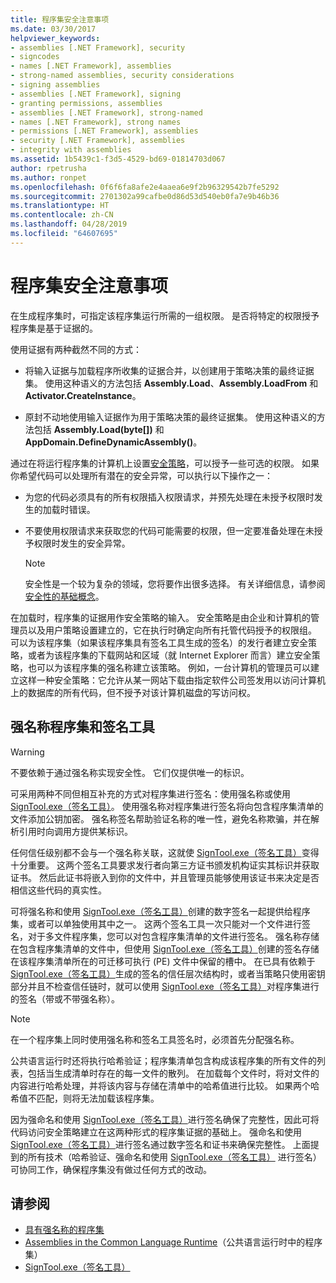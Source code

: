 ```yaml
---
title: 程序集安全注意事项
ms.date: 03/30/2017
helpviewer_keywords:
- assemblies [.NET Framework], security
- signcodes
- names [.NET Framework], assemblies
- strong-named assemblies, security considerations
- signing assemblies
- assemblies [.NET Framework], signing
- granting permissions, assemblies
- assemblies [.NET Framework], strong-named
- names [.NET Framework], strong names
- permissions [.NET Framework], assemblies
- security [.NET Framework], assemblies
- integrity with assemblies
ms.assetid: 1b5439c1-f3d5-4529-bd69-01814703d067
author: rpetrusha
ms.author: ronpet
ms.openlocfilehash: 0f6f6fa8afe2e4aaea6e9f2b96329542b7fe5292
ms.sourcegitcommit: 2701302a99cafbe0d86d53d540eb0fa7e9b46b36
ms.translationtype: HT
ms.contentlocale: zh-CN
ms.lasthandoff: 04/28/2019
ms.locfileid: "64607695"
---
```

# <a name="assembly-security-considerations"></a>程序集安全注意事项
<a name="top"></a>在生成程序集时，可指定该程序集运行所需的一组权限。 是否将特定的权限授予程序集是基于证据的。  
  
 使用证据有两种截然不同的方式：  
  
- 将输入证据与加载程序所收集的证据合并，以创建用于策略决策的最终证据集。 使用这种语义的方法包括 **Assembly.Load**、**Assembly.LoadFrom** 和 **Activator.CreateInstance**。  
  
- 原封不动地使用输入证据作为用于策略决策的最终证据集。 使用这种语义的方法包括 **Assembly.Load(byte[])** 和 **AppDomain.DefineDynamicAssembly()**。  
  
 通过在将运行程序集的计算机上设置[安全策略](../../../docs/framework/misc/code-access-security-basics.md)，可以授予一些可选的权限。 如果你希望代码可以处理所有潜在的安全异常，可以执行以下操作之一：  
  
- 为您的代码必须具有的所有权限插入权限请求，并预先处理在未授予权限时发生的加载时错误。  
  
- 不要使用权限请求来获取您的代码可能需要的权限，但一定要准备处理在未授予权限时发生的安全异常。  
  
    > [!NOTE]
    >  安全性是一个较为复杂的领域，您将要作出很多选择。 有关详细信息，请参阅[安全性的基础概念](../../../docs/standard/security/key-security-concepts.md)。  
  
 在加载时，程序集的证据用作安全策略的输入。 安全策略是由企业和计算机的管理员以及用户策略设置建立的，它在执行时确定向所有托管代码授予的权限组。 可以为该程序集（如果该程序集具有签名工具生成的签名）的发行者建立安全策略，或者为该程序集的下载网站和区域（就 Internet Explorer 而言）建立安全策略，也可以为该程序集的强名称建立该策略。 例如，一台计算机的管理员可以建立这样一种安全策略：它允许从某一网站下载由指定软件公司签发用以访问计算机上的数据库的所有代码，但不授予对该计算机磁盘的写访问权。  
  
## <a name="strong-named-assemblies-and-signing-tools"></a>强名称程序集和签名工具  

 > [!WARNING]
 > 不要依赖于通过强名称实现安全性。 它们仅提供唯一的标识。

 可采用两种不同但相互补充的方式对程序集进行签名：使用强名称或使用 [SignTool.exe（签名工具）](../../../docs/framework/tools/signtool-exe.md)。 使用强名称对程序集进行签名将向包含程序集清单的文件添加公钥加密。 强名称签名帮助验证名称的唯一性，避免名称欺骗，并在解析引用时向调用方提供某标识。  
  
 任何信任级别都不会与一个强名称关联，这就使 [SignTool.exe（签名工具）](../../../docs/framework/tools/signtool-exe.md)变得十分重要。 这两个签名工具要求发行者向第三方证书颁发机构证实其标识并获取证书。 然后此证书将嵌入到你的文件中，并且管理员能够使用该证书来决定是否相信这些代码的真实性。  
  
 可将强名称和使用 [SignTool.exe（签名工具）](../../../docs/framework/tools/signtool-exe.md)创建的数字签名一起提供给程序集，或者可以单独使用其中之一。 这两个签名工具一次只能对一个文件进行签名，对于多文件程序集，您可以对包含程序集清单的文件进行签名。 强名称存储在包含程序集清单的文件中，但使用 [SignTool.exe（签名工具）](../../../docs/framework/tools/signtool-exe.md)创建的签名存储在该程序集清单所在的可迁移可执行 (PE) 文件中保留的槽中。 在已具有依赖于 [SignTool.exe（签名工具）](../../../docs/framework/tools/signtool-exe.md)生成的签名的信任层次结构时，或者当策略只使用密钥部分并且不检查信任链时，就可以使用 [SignTool.exe（签名工具）](../../../docs/framework/tools/signtool-exe.md)对程序集进行的签名（带或不带强名称）。  
  
> [!NOTE]
>  在一个程序集上同时使用强名称和签名工具签名时，必须首先分配强名称。  
  
 公共语言运行时还将执行哈希验证；程序集清单包含构成该程序集的所有文件的列表，包括当生成清单时存在的每一文件的散列。 在加载每个文件时，将对文件的内容进行哈希处理，并将该内容与存储在清单中的哈希值进行比较。 如果两个哈希值不匹配，则将无法加载该程序集。  
  
 因为强命名和使用 [SignTool.exe（签名工具）](../../../docs/framework/tools/signtool-exe.md)进行签名确保了完整性，因此可将代码访问安全策略建立在这两种形式的程序集证据的基础上。 强命名和使用 [SignTool.exe（签名工具）](../../../docs/framework/tools/signtool-exe.md)进行签名通过数字签名和证书来确保完整性。 上面提到的所有技术（哈希验证、强命名和使用 [SignTool.exe（签名工具）](../../../docs/framework/tools/signtool-exe.md) 进行签名）可协同工作，确保程序集没有做过任何方式的改动。  
  
## <a name="see-also"></a>请参阅

- [具有强名称的程序集](../../../docs/framework/app-domains/strong-named-assemblies.md)
- [Assemblies in the Common Language Runtime](../../../docs/framework/app-domains/assemblies-in-the-common-language-runtime.md)（公共语言运行时中的程序集）
- [SignTool.exe（签名工具）](../../../docs/framework/tools/signtool-exe.md)
